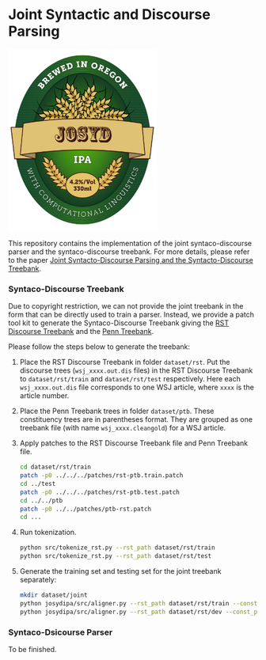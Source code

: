 # Joint Syntactic and Discourse Parsing

![](label.png)

This repository contains the implementation of the joint syntaco-discourse parser and the syntaco-discourse treebank. For more details, please refer to the paper [Joint Syntacto-Discourse Parsing and the Syntacto-Discourse Treebank](http://aclweb.org/anthology/D/D17/D17-1224.pdf).

### Syntaco-Discourse Treebank

Due to copyright restriction, we can not provide the joint treebank in the form that can be directly used to train a parser. Instead, we provide a patch tool kit to generate the Syntaco-Discourse Treebank giving the [RST Discourse Treebank](https://catalog.ldc.upenn.edu/ldc2002t07) and the [Penn Treebank](https://catalog.ldc.upenn.edu/ldc99t42).

Please follow the steps below to generate the treebank:

1. Place the RST Discourse Treebank in folder ```dataset/rst```. Put the discourse trees (```wsj_xxxx.out.dis``` files) in the RST Discourse Treebank to ```dataset/rst/train``` and ```dataset/rst/test``` respectively. Here each ```wsj_xxxx.out.dis``` file corresponds to one WSJ article, where ```xxxx``` is the article number.

2. Place the Penn Treebank trees in folder ```dataset/ptb```. These constituency trees are in parentheses format. They are grouped as one treebank file (with name ```wsj_xxxx.cleangold```) for a WSJ article.

3. Apply patches to the RST Discourse Treebank file and Penn Treebank file.
	```bash
	cd dataset/rst/train
	patch -p0 ../../../patches/rst-ptb.train.patch
	cd ../test
	patch -p0 ../../../patches/rst-ptb.test.patch
	cd ../../ptb
	patch -p0 ../../patches/ptb-rst.patch
	cd ...
	```

4. Run tokenization.
	```bash
	python src/tokenize_rst.py --rst_path dataset/rst/train
	python src/tokenize_rst.py --rst_path dataset/rst/test
	```

3. Generate the training set and testing set for the joint treebank separately:

   ```bash
   mkdir dataset/joint
   python josydipa/src/aligner.py --rst_path dataset/rst/train --const_path dataset/ptb > dataset/joint/train.txt
   python josydipa/src/aligner.py --rst_path dataset/rst/dev --const_path dataset/ptb > dataset/joint/dev.txt
   ```


### Syntaco-Dsicourse Parser

To be finished.
